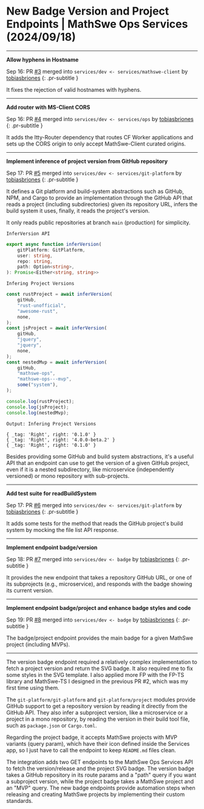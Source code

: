 <!-- Copyright (c) 2024 Tobias Briones. All rights reserved. -->
<!-- SPDX-License-Identifier: CC-BY-4.0 -->
<!-- This file is part of https://github.com/tobiasbriones/blog -->

# New Badge Version and Project Endpoints | MathSwe Ops Services (2024/09/18)

---

**Allow hyphens in Hostname**

Sep 16: PR [#3](https://github.com/mathswe-ops/services/pull/3) merged into
`services/dev <- services/mathswe-client`
by [tobiasbriones](https://github.com/tobiasbriones)
{: .pr-subtitle }

It fixes the rejection of valid hostnames with hyphens.

---

**Add router with MS-Client CORS**

Sep 16: PR [#4](https://github.com/mathswe-ops/services/pull/4) merged into
`services/dev <- services/ops`
by [tobiasbriones](https://github.com/tobiasbriones)
{: .pr-subtitle }

It adds the Itty-Router dependency that routes CF Worker applications and sets
up the CORS origin to only accept MathSwe-Client curated origins.

---

**Implement inference of project version from GitHub repository**

Sep 17: PR [#5](https://github.com/mathswe-ops/services/pull/5) merged into
`services/dev <- services/git-platform`
by [tobiasbriones](https://github.com/tobiasbriones)
{: .pr-subtitle }

It defines a Git platform and build-system abstractions such as GitHub, NPM, and
Cargo to provide an implementation through the GitHub API that reads a project
(including subdirectories) given its repository URL, infers the build system it
uses, finally, it reads the project's version.

It only reads public repositories at branch `main` (production) for simplicity.

`InferVersion API`

```ts
export async function inferVersion(
    gitPlatform: GitPlatform,
    user: string,
    repo: string,
    path: Option<string>,
): Promise<Either<string, string>>
```

`Infering Project Versions`

```ts
const rustProject = await inferVersion(
    gitHub,
    "rust-unofficial",
    "awesome-rust",
    none,
);
const jsProject = await inferVersion(
    gitHub,
    "jquery",
    "jquery",
    none,
);
const nestedMvp = await inferVersion(
    gitHub,
    "mathswe-ops",
    "mathswe-ops---mvp",
    some("system"),
);

console.log(rustProject);
console.log(jsProject);
console.log(nestedMvp);
```

`Output: Infering Project Versions`

```
{ _tag: 'Right', right: '0.1.0' }
{ _tag: 'Right', right: '4.0.0-beta.2' }
{ _tag: 'Right', right: '0.1.0' }
```

Besides providing some GitHub and build system abstractions, it's a useful API
that an endpoint can use to get the version of a given GitHub project, even if
it is a nested subdirectory, like microservice (independently versioned) or mono
repository with sub-projects.

---

**Add test suite for readBuildSystem**

Sep 17: PR [#6](https://github.com/mathswe-ops/services/pull/6) merged into
`services/dev <- services/git-platform`
by [tobiasbriones](https://github.com/tobiasbriones)
{: .pr-subtitle }

It adds some tests for the method that reads the GitHub project's build system
by mocking the file list API response.

---

**Implement endpoint badge/version**

Sep 18: PR [#7](https://github.com/mathswe-ops/services/pull/7) merged into
`services/dev <- badge` by [tobiasbriones](https://github.com/tobiasbriones)
{: .pr-subtitle }

It provides the new endpoint that takes a repository GitHub URL, or one of its
subprojects (e.g., microservice), and responds with the badge showing its
current version.

---

**Implement endpoint badge/project and enhance badge styles and code**

Sep 19: PR [#8](https://github.com/mathswe-ops/services/pull/8) merged into
`services/dev <- badge` by [tobiasbriones](https://github.com/tobiasbriones)
{: .pr-subtitle }

The badge/project endpoint provides the main badge for a given MathSwe project
(including MVPs).

---

The version badge endpoint required a relatively complex implementation to fetch
a project version and return the SVG badge. It also required me to fix some
styles in the SVG template. I also applied more FP with the FP-TS library and
MathSwe-TS I designed in the previous PR #2, which was my first time using them.

The `git-platform/git-platform` and `git-platform/project` modules provide
GitHub support to get a repository version by reading it directly from the
GitHub API. They also infer a subproject version, like a microservice or a
project in a mono repository, by reading the version in their build tool file,
such as `package.json` or `Cargo.toml`.

Regarding the project badge, it accepts MathSwe projects with MVP variants
(query param), which have their icon defined inside the Services app, so I just
have to call the endpoint to keep `README.md` files clean.

The integration adds two GET endpoints to the MathSwe Ops Services API to fetch
the version/release and the project SVG badge. The version badge takes a GitHub
repository in its route params and a "path" query if you want a subproject
version, while the project badge takes a MathSwe project and an "MVP" query. The
new badge endpoints provide automation steps when releasing and creating MathSwe
projects by implementing their custom standards.
